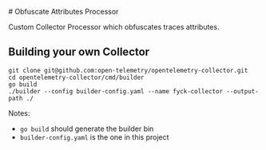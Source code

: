 # Obfuscate Attributes Processor

Custom Collector Processor which obfuscates traces attributes.

## Building your own Collector

```
git clone git@github.com:open-telemetry/opentelemetry-collector.git
cd opentelemetry-collector/cmd/builder
go build
./builder --config builder-config.yaml --name fyck-collector --output-path ./
```

Notes:

- `go build` should generate the builder bin
- `builder-config.yaml` is the one in this project